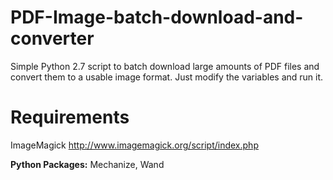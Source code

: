 # PDF-Image-batch-download-and-converter
Simple Python 2.7 script to batch download large amounts of PDF files and convert them to a usable image format.
Just modify the variables and run it.

<h1>Requirements</h1>

ImageMagick
http://www.imagemagick.org/script/index.php

<b>Python Packages:</b>
Mechanize, Wand
